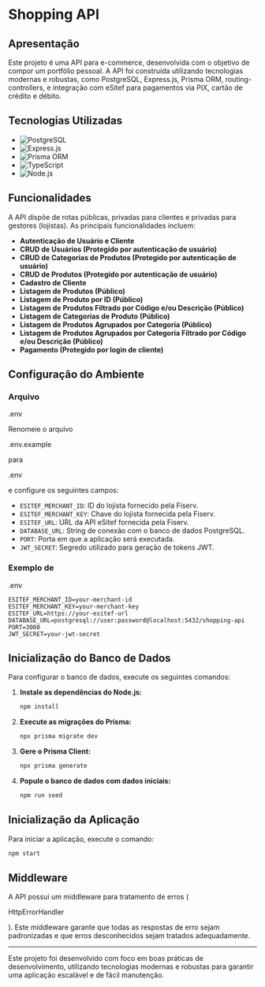 # Shopping API

## Apresentação

Este projeto é uma API para e-commerce, desenvolvida com o objetivo de compor um portfólio pessoal. A API foi construída utilizando tecnologias modernas e robustas, como PostgreSQL, Express.js, Prisma ORM, routing-controllers, e integração com eSitef para pagamentos via PIX, cartão de crédito e débito.

## Tecnologias Utilizadas

- ![PostgreSQL](https://img.shields.io/badge/PostgreSQL-316192?style=for-the-badge&logo=postgresql&logoColor=white)
- ![Express.js](https://img.shields.io/badge/Express.js-404D59?style=for-the-badge)
- ![Prisma ORM](https://img.shields.io/badge/Prisma-2D3748?style=for-the-badge&logo=prisma&logoColor=white)
- ![TypeScript](https://img.shields.io/badge/TypeScript-007ACC?style=for-the-badge&logo=typescript&logoColor=white)
- ![Node.js](https://img.shields.io/badge/Node.js-339933?style=for-the-badge&logo=nodedotjs&logoColor=white)

## Funcionalidades

A API dispõe de rotas públicas, privadas para clientes e privadas para gestores (lojistas). As principais funcionalidades incluem:

- **Autenticação de Usuário e Cliente**
- **CRUD de Usuários (Protegido por autenticação de usuário)**
- **CRUD de Categorias de Produtos (Protegido por autenticação de usuário)**
- **CRUD de Produtos (Protegido por autenticação de usuário)**
- **Cadastro de Cliente**
- **Listagem de Produtos (Público)**
- **Listagem de Produto por ID (Público)**
- **Listagem de Produtos Filtrado por Código e/ou Descrição (Público)**
- **Listagem de Categorias de Produto (Público)**
- **Listagem de Produtos Agrupados por Categoria (Público)**
- **Listagem de Produtos Agrupados por Categoria Filtrado por Código e/ou Descrição (Público)**
- **Pagamento (Protegido por login de cliente)**

## Configuração do Ambiente

### Arquivo 

.env



Renomeie o arquivo 

.env.example

 para 

.env

 e configure os seguintes campos:

- `ESITEF_MERCHANT_ID`: ID do lojista fornecido pela Fiserv.
- `ESITEF_MERCHANT_KEY`: Chave do lojista fornecida pela Fiserv.
- `ESITEF_URL`: URL da API eSitef fornecida pela Fiserv.
- `DATABASE_URL`: String de conexão com o banco de dados PostgreSQL.
- `PORT`: Porta em que a aplicação será executada.
- `JWT_SECRET`: Segredo utilizado para geração de tokens JWT.

### Exemplo de 

.env



```env
ESITEF_MERCHANT_ID=your-merchant-id
ESITEF_MERCHANT_KEY=your-merchant-key
ESITEF_URL=https://your-esitef-url
DATABASE_URL=postgresql://user:password@localhost:5432/shopping-api
PORT=3000
JWT_SECRET=your-jwt-secret
```

## Inicialização do Banco de Dados

Para configurar o banco de dados, execute os seguintes comandos:

1. **Instale as dependências do Node.js:**
   ```bash
   npm install
   ```

2. **Execute as migrações do Prisma:**
   ```bash
   npx prisma migrate dev
   ```

3. **Gere o Prisma Client:**
   ```bash
   npx prisma generate
   ```

4. **Popule o banco de dados com dados iniciais:**
   ```bash
   npm run seed
   ```

## Inicialização da Aplicação

Para iniciar a aplicação, execute o comando:

```bash
npm start
```

## Middleware

A API possui um middleware para tratamento de erros (

HttpErrorHandler

). Este middleware garante que todas as respostas de erro sejam padronizadas e que erros desconhecidos sejam tratados adequadamente.

---

Este projeto foi desenvolvido com foco em boas práticas de desenvolvimento, utilizando tecnologias modernas e robustas para garantir uma aplicação escalável e de fácil manutenção.
